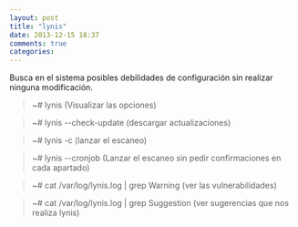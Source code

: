 ```yaml
---
layout: post
title: "lynis"
date: 2013-12-15 18:37
comments: true
categories: 
---
```

Busca en el sistema posibles debilidades de configuración sin realizar ninguna modificación.

>~# lynis      (Visualizar las opciones)

>~# lynis --check-update    (descargar actualizaciones)

>~# lynis -c      (lanzar el escaneo)

>~# lynis --cronjob (Lanzar el escaneo sin pedir confirmaciones en cada apartado)

>~# cat /var/log/lynis.log | grep Warning (ver las vulnerabilidades)

>~# cat /var/log/lynis.log | grep Suggestion (ver sugerencias que nos realiza lynis)


